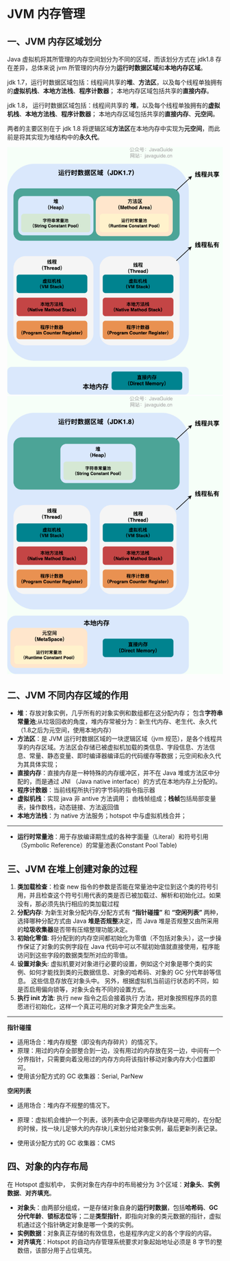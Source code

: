 # JVM 内存管理

## 一、JVM 内存区域划分

Java 虚拟机将其所管理的内存空间划分为不同的区域，而该划分方式在 jdk1.8 存在差异，总体来说 jvm 所管理的内存分为**运行时数据区域**和**本地内存区域**。<br>

jdk 1.7，运行时数据区域包括：线程间共享的**堆**、**方法区**，以及每个线程单独拥有的**虚拟机栈**、**本地方法栈**、**程序计数器**； 本地内存区域包括共享的**直接内存**。<br>

jdk 1.8， 运行时数据区域包括：线程间共享的 **堆**，以及每个线程单独拥有的**虚拟机栈**、**本地方法栈**、**程序计数器**； 本地内存区域包括共享的**直接内存**、**元空间**。<br>

两者的主要区别在于 jdk 1.8 将逻辑区域**方法区**在本地内存中实现为**元空间**，而此前是将其实现为堆结构中的**永久代**。<br>

![jdk 1.7](images/java-runtime-data-areas-jdk1.7.png)
![jdk 1.8](images/java-runtime-data-areas-jdk1.8.png)



## 二、JVM 不同内存区域的作用
- **堆**：存放对象实例，几乎所有的对象实例和数组都在这分配内存； 包含**字符串常量池**;从垃圾回收的角度，堆内存常被分为：新生代内存、老生代、永久代（1.8之后为元空间，使用本地内存）
- **方法区**：是 JVM 运行时数据区域的一块逻辑区域（jvm 规范），是各个线程共享的内存区域。方法区会存储已被虚拟机加载的类信息、字段信息、方法信息、常量、静态变量、即时编译器编译后的代码缓存等数据；元空间和永久代为其具体实现；
- **直接内存**：直接内存是一种特殊的内存缓冲区，并不在 Java 堆或方法区中分配的，而是通过 JNI （Java native interface）的方式在本地内存上分配的。
- **程序计数器**：当前线程所执行的字节码的指令指示器
- **虚拟机栈**：实现 java 非 antive 方法调用； 由栈帧组成；**栈帧**包括局部变量表，操作数栈，动态链接、方法返回值
- **本地方法栈**：为 native 方法服务；hotspot 中与虚拟机栈合并；

---
- **运行时常量池**：用于存放编译期生成的各种字面量（Literal）和符号引用（Symbolic Reference）的常量池表(Constant Pool Table)

  

## 三、JVM 在堆上创建对象的过程

1. **类加载检查**：检查 new 指令的参数是否能在常量池中定位到这个类的符号引用，并且检查这个符号引用代表的类是否已被加载过、解析和初始化过。如果没有，那必须先执行相应的类加载过程
2. **分配内存**: 为新生对象分配内存,分配方式有 **“指针碰撞”** 和 **“空闲列表”** 两种，选择哪种分配方式由 Java **堆是否规整**决定，而 Java 堆是否规整又由所采用的**垃圾收集器**是否带有压缩整理功能决定。
3. **初始化零值**: 将分配到的内存空间都初始化为零值（不包括对象头），这一步操作保证了对象的实例字段在 Java 代码中可以不赋初始值就直接使用，程序能访问到这些字段的数据类型所对应的零值。
4. **设置对象头**:  虚拟机要对对象进行必要的设置，例如这个对象是哪个类的实例、如何才能找到类的元数据信息、对象的哈希码、对象的 GC 分代年龄等信息。 这些信息存放在对象头中。 另外，根据虚拟机当前运行状态的不同，如是否启用偏向锁等，对象头会有不同的设置方式。
5. **执行 init 方法**: 执行 new 指令之后会接着执行 <init> 方法，把对象按照程序员的意愿进行初始化，这样一个真正可用的对象才算完全产生出来。

---
**指针碰撞**

* 适用场合：堆内存规整（即没有内存碎片）的情况下。
* 原理：用过的内存全部整合到一边，没有用过的内存放在另一边，中间有一个分界指针，只需要向着没用过的内存方向将该指针移动对象内存大小位置即可。
* 使用该分配方式的 GC 收集器：Serial, ParNew

**空闲列表**

- 适用场合：堆内存不规整的情况下。

- 原理：虚拟机会维护一个列表，该列表中会记录哪些内存块是可用的，在分配的时候，找一块儿足够大的内存块儿来划分给对象实例，最后更新列表记录。

- 使用该分配方式的 GC 收集器：CMS

  

## 四、对象的内存布局

在 Hotspot 虚拟机中， 实例对象在内存中的布局被分为 3个区域：**对象头**、**实例数据**、**对齐填充**。

* **对象头**：由两部分组成，一是存储对象自身的**运行时数据**，包括**哈希码**、**GC分代年龄**、**锁标志位**等；二是**类型指针**，即指向对象的类元数据的指针，虚拟机通过这个指针确定对象是哪一个类的实例。
* **实例数据**：对象真正存储的有效信息，也是程序内定义的各个字段的内容。
* **对齐填充**：Hotspot 的自动内存管理系统要求对象起始地址必须是 8 字节的整数倍，该部分用于占位填充。

